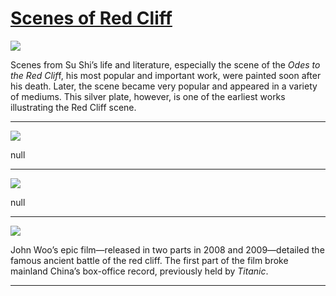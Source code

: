# [Scenes of Red Cliff](http://artsmia.github.io/griot/#/stories/735)

![](http://cdn.dx.artsmia.org/thumbs/tn_mia_6002945.jpg)

Scenes from Su Shi’s life and literature, especially the scene of the *Odes to the Red Clif*f, his most popular and important work, were painted soon after his death. Later, the scene became very popular and appeared in a variety of mediums. This silver plate, however, is one of the earliest works illustrating the Red Cliff scene.  

---

![](http://cdn.dx.artsmia.org/thumbs/tn_mia_6019655.jpg)

null

---

![](http://cdn.dx.artsmia.org/thumbs/tn_mia_38944a.jpg)

null

---

![](http://cdn.dx.artsmia.org/thumbs/tn_2014_TDX_MIAArtStories_108.jpg)

John Woo’s epic film—released in two parts in 2008 and 2009—detailed the famous ancient battle of the red cliff. The first part of the film broke mainland China’s box-office record, previously held by *Titanic*.

---

